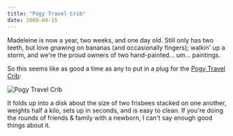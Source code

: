 ```yaml
---
title: "Pogy Travel Crib"
date: 2008-04-15
---
```

Madeleine is now a year, two weeks, and one day old. Still only has two teeth, but love gnawing on bananas (and occasionally fingers); walkin' up a storm, and we're the proud owners of two hand-painted… um… paintings.

So this seems like as good a time as any to put in a plug for the <a href="http://www.mountainbaby.com/item.php/Pogy_1172183982.html">Pogy Travel Crib</a>:

<img src="@root/files/2008/04/travel-crib.jpg" alt="Pogy Travel Crib" class="centered">

It folds up into a disk about the size of two frisbees stacked on one another, weights half a kilo, sets up in seconds, and is easy to clean. If you're doing the rounds of friends &amp; family with a newborn, I can't say enough good things about it.

